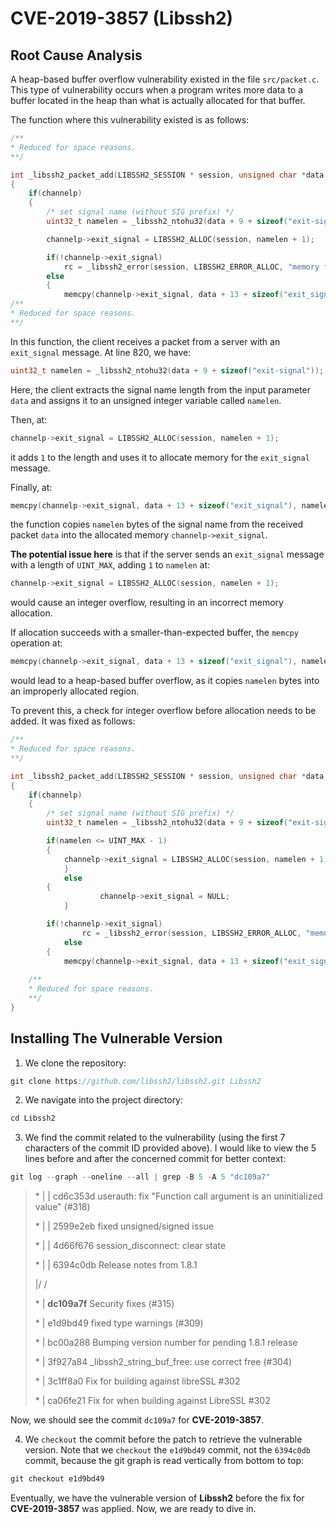 # CVE-2019-3857 (Libssh2)

## Root Cause Analysis

A heap-based buffer overflow vulnerability existed in the file `src/packet.c`. This type of vulnerability occurs when a program writes more data to a buffer located in the heap than what is actually allocated for that buffer.

The function where this vulnerability existed is as follows: 

```C
/**
* Reduced for space reasons.
**/

int _libssh2_packet_add(LIBSSH2_SESSION * session, unsigned char *data, size_t datalen, int macstate)
{
	if(channelp)
	{
		/* set signal name (without SIG prefix) */
		uint32_t namelen = _libssh2_ntohu32(data + 9 + sizeof("exit-signal"));

		channelp->exit_signal = LIBSSH2_ALLOC(session, namelen + 1);

		if(!channelp->exit_signal)
        	rc = _libssh2_error(session, LIBSSH2_ERROR_ALLOC, "memory for signal name");
        else 
		{
			memcpy(channelp->exit_signal, data + 13 + sizeof("exit_signal"), namelen);
/**
* Reduced for space reasons.
**/
```

In this function, the client receives a packet from a server with an `exit_signal` message. At line 820, we have:

```C
uint32_t namelen = _libssh2_ntohu32(data + 9 + sizeof("exit-signal"));
```

Here, the client extracts the signal name length from the input parameter `data` and assigns it to an unsigned  integer variable called `namelen`. 

Then, at:

```C
channelp->exit_signal = LIBSSH2_ALLOC(session, namelen + 1);
```

it adds `1` to the length and uses it to allocate memory for the `exit_signal` message.

Finally, at: 

```C
memcpy(channelp->exit_signal, data + 13 + sizeof("exit_signal"), namelen);
```

the function copies `namelen` bytes of the signal name from the received packet `data` into the allocated memory `channelp->exit_signal`.

**The potential issue here** is that if the server sends an `exit_signal` message with a length of `UINT_MAX`, adding `1` to `namelen` at:

```C
channelp->exit_signal = LIBSSH2_ALLOC(session, namelen + 1);
```

would cause an integer overflow, resulting in an incorrect memory allocation. 

If allocation succeeds with a smaller-than-expected buffer, the `memcpy` operation at:

```C
memcpy(channelp->exit_signal, data + 13 + sizeof("exit_signal"), namelen);
```

would lead to a heap-based buffer overflow, as it copies `namelen` bytes into an improperly allocated region.

To prevent this, a check for integer overflow before allocation needs to be added. It was fixed as follows:

```C
/**
* Reduced for space reasons.
**/

int _libssh2_packet_add(LIBSSH2_SESSION * session, unsigned char *data, size_t datalen, int macstate)
{
	if(channelp)
	{
		/* set signal name (without SIG prefix) */
		uint32_t namelen = _libssh2_ntohu32(data + 9 + sizeof("exit-signal"));

		if(namelen <= UINT_MAX - 1)
		{
			channelp->exit_signal = LIBSSH2_ALLOC(session, namelen + 1);
        	}
        	else
		{
            		channelp->exit_signal = NULL;
        	}

		if(!channelp->exit_signal)
        		rc = _libssh2_error(session, LIBSSH2_ERROR_ALLOC, "memory for signal name");
        	else 
		{
			memcpy(channelp->exit_signal, data + 13 + sizeof("exit_signal"), namelen);
	
	/**
	* Reduced for space reasons.
	**/
}
```

## Installing The Vulnerable Version

1. We clone the repository:

```C
git clone https://github.com/libssh2/libssh2.git Libssh2
```

2. We navigate into the project directory:

```C
cd Libssh2
```

3. We find the commit related to the vulnerability (using the first 7 characters of the commit ID provided above). I would like to view the 5 lines before and after the concerned commit for better context:

```C
git log --graph --oneline --all | grep -B 5 -A 5 "dc109a7"
```

> \* | | cd6c353d userauth: fix "Function call argument is an uninitialized value" (#318)
>
> \* | | 2599e2eb fixed unsigned/signed issue
>
> \* | | 4d66f676 session_disconnect: clear state
>
> \* | | 6394c0db Release notes from 1.8.1
>
> |/ /
>
> \* | **dc109a7f** Security fixes (#315)
>
> \* | e1d9bd49 fixed type warnings (#309)
>
> \* | bc00a288 Bumping version number for pending 1.8.1 release
>
> \* | 3f927a84 _libssh2_string_buf_free: use correct free (#304)
>
> \* | 3c1ff8a0 Fix for building against libreSSL #302
>
> \* | ca06fe21 Fix for when building against LibreSSL #302

Now, we should see the commit `dc109a7` for **CVE-2019-3857**.

4. We `checkout` the commit before the patch to retrieve the vulnerable version. Note that we `checkout` the `e1d9bd49` commit, not the `6394c0db` commit, because the git graph is read vertically from bottom to top:

```C
git checkout e1d9bd49
```

Eventually, we have the vulnerable version of **Libssh2** before the fix for **CVE-2019-3857** was applied. Now, we are ready to dive in.
